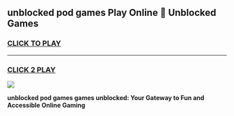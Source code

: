 
## unblocked pod games Play Online 👋 Unblocked Games
<h3>
<a href="https://premium.freeplayer.one?title=unblocked_pod_games&ref=19F">CLICK TO PLAY</a></h3>
<hr>

<h3>
<a href="https://premium.freeplayer.one?title=unblocked_pod_games&ref=19F">CLICK 2 PLAY</a>
  
</h3>

<a href="https://premium.freeplayer.one?title=unblocked_pod_games&ref=19F"><img src="https://clearcache.store/games.png"></a>


**unblocked pod games games unblocked: Your Gateway to Fun and Accessible Online Gaming**
